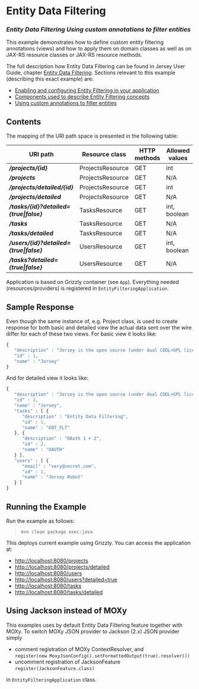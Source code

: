 <!--

    DO NOT ALTER OR REMOVE COPYRIGHT NOTICES OR THIS HEADER.

    Copyright (c) 2015 Oracle and/or its affiliates. All rights reserved.

    The contents of this file are subject to the terms of either the GNU
    General Public License Version 2 only ("GPL") or the Common Development
    and Distribution License("CDDL") (collectively, the "License").  You
    may not use this file except in compliance with the License.  You can
    obtain a copy of the License at
    http://glassfish.java.net/public/CDDL+GPL_1_1.html
    or packager/legal/LICENSE.txt.  See the License for the specific
    language governing permissions and limitations under the License.

    When distributing the software, include this License Header Notice in each
    file and include the License file at packager/legal/LICENSE.txt.

    GPL Classpath Exception:
    Oracle designates this particular file as subject to the "Classpath"
    exception as provided by Oracle in the GPL Version 2 section of the License
    file that accompanied this code.

    Modifications:
    If applicable, add the following below the License Header, with the fields
    enclosed by brackets [] replaced by your own identifying information:
    "Portions Copyright [year] [name of copyright owner]"

    Contributor(s):
    If you wish your version of this file to be governed by only the CDDL or
    only the GPL Version 2, indicate your decision by adding "[Contributor]
    elects to include this software in this distribution under the [CDDL or GPL
    Version 2] license."  If you don't indicate a single choice of license, a
    recipient has the option to distribute your version of this file under
    either the CDDL, the GPL Version 2 or to extend the choice of license to
    its licensees as provided above.  However, if you add GPL Version 2 code
    and therefore, elected the GPL Version 2 license, then the option applies
    and therefore, elected the GPL Version 2 license, then the option applies
    only if the new code is made subject to such option by the copyright
    holder.

-->

Entity Data Filtering
=====================

### *Entity Data Filtering Using custom annotations to filter entities*

This example demonstrates how to define custom entity filtering
annotations (views) and how to apply them on domain classes as well as
on JAX-RS resource classes or JAX-RS resource methods.

The full description how Entity Data Filtering can be found in Jersey User Guide, chapter
[Entity Data Filtering](https://jersey.java.net/documentation/latest/entity-filtering.html).
Sections relevant to this example (describing this exact example) are:

-   [Enabling and configuring Entity Filtering in your application](https://jersey.java.net/documentation/latest/entity-filtering.html#d0e13911)
-   [Components used to describe Entity Filtering concepts](https://jersey.java.net/documentation/latest/entity-filtering.html#d0e14024)
-   [Using custom annotations to filter entities](https://jersey.java.net/documentation/latest/entity-filtering.html#ef.annotations)

Contents
--------

The mapping of the URI path space is presented in the following table:

URI path                                   | Resource class     | HTTP methods   | Allowed values
-----------------------------------------  | ------------------ | -------------- | ----------------
**_/projects/{id}_**                       | ProjectsResource   | GET            | int
**_/projects_**                            | ProjectsResource   | GET            | N/A
**_/projects/detailed/{id}_**              | ProjectsResource   | GET            | int
**_/projects/detailed_**                   | ProjectsResource   | GET            | N/A
**_/tasks/{id}?detailed={true\|false}_**   | TasksResource      | GET            | int, boolean
**_/tasks_**                               | TasksResource      | GET            | N/A
**_/tasks/detailed_**                      | TasksResource      | GET            | N/A
**_/users/{id}?detailed={true\|false}_**   | UsersResource      | GET            | int, boolean
**_/tasks?detailed={true\|false}_**        | UsersResource      | GET            | N/A

Application is based on Grizzly container (see `App`). Everything needed
(resources/providers) is registered in `EntityFilteringApplication`.

Sample Response
---------------

Even though the same instance of, e.g. Project class, is used to create
response for both basic and detailed view the actual data sent over the
wire differ for each of these two views. For basic view it looks like:

```javascript
{
   "description" : "Jersey is the open source (under dual CDDL+GPL license) JAX-RS 2.0 (JSR 339) production quality Reference Implementation for building RESTful Web services.",
   "id" : 1,
   "name" : "Jersey"
}
```

And for detailed view it looks like:

```javascript
{
   "description" : "Jersey is the open source (under dual CDDL+GPL license) JAX-RS 2.0 (JSR 339) production quality Reference Implementation for building RESTful Web services.",
   "id" : 1,
   "name" : "Jersey",
   "tasks" : [ {
      "description" : "Entity Data Filtering",
      "id" : 1,
      "name" : "ENT_FLT"
   }, {
      "description" : "OAuth 1 + 2",
      "id" : 2,
      "name" : "OAUTH"
   } ],
   "users" : [ {
      "email" : "very@secret.com",
      "id" : 1,
      "name" : "Jersey Robot"
   } ]
}
```

Running the Example
-------------------

Run the example as follows:

>     mvn clean package exec:java

This deploys current example using Grizzly. You can access the
application at:

-   <http://localhost:8080/projects>
-   <http://localhost:8080/projects/detailed>
-   <http://localhost:8080/users>
-   <http://localhost:8080/users?detailed=true>
-   <http://localhost:8080/tasks>
-   <http://localhost:8080/tasks/detailed>

Using Jackson instead of MOXy
-----------------------------

This examples uses by default Entity Data Filtering feature together
with MOXy. To switch MOXy JSON provider to Jackson (2.x) JSON provider
simply

-   comment registration of MOXy ContextResolver, and\
     `register(new MoxyJsonConfig().setFormattedOutput(true).resolver())`
-   uncomment registration of JacksonFeature\
     `register(JacksonFeature.class)`

in `EntityFilteringApplication` class.
